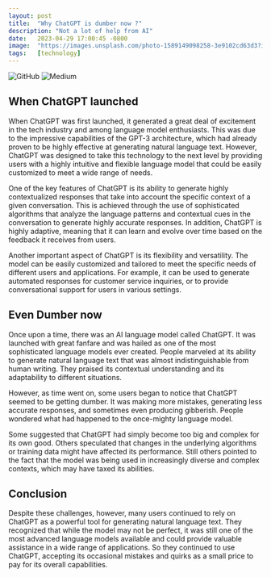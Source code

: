 ```yaml
---
layout: post
title:  "Why ChatGPT is dumber now ?"
description: "Not a lot of help from AI"
date:   2023-04-29 17:00:45 -0800
image:  "https://images.unsplash.com/photo-1589149098258-3e9102cd63d3?ixlib=rb-4.0.3&ixid=MnwxMjA3fDB8MHxzZWFyY2h8MTJ8fGFydGlmaWNpYWwlMjBpbnRlbGxpZ2VuY2V8ZW58MHwwfDB8fA%3D%3D&auto=format&fit=crop&w=500&q=60"
tags:   [technology]
---
```

![GitHub](https://img.shields.io/badge/github-%23121011.svg?style=for-the-badge&logo=github&logoColor=white)
![Medium](https://img.shields.io/badge/Medium-12100E?style=for-the-badge&logo=medium&logoColor=white)

## When ChatGPT launched

When ChatGPT was first launched, it generated a great deal of excitement in the tech industry and among language model enthusiasts. This was due to the impressive capabilities of the GPT-3 architecture, which had already proven to be highly effective at generating natural language text. However, ChatGPT was designed to take this technology to the next level by providing users with a highly intuitive and flexible language model that could be easily customized to meet a wide range of needs.

One of the key features of ChatGPT is its ability to generate highly contextualized responses that take into account the specific context of a given conversation. This is achieved through the use of sophisticated algorithms that analyze the language patterns and contextual cues in the conversation to generate highly accurate responses. In addition, ChatGPT is highly adaptive, meaning that it can learn and evolve over time based on the feedback it receives from users.

Another important aspect of ChatGPT is its flexibility and versatility. The model can be easily customized and tailored to meet the specific needs of different users and applications. For example, it can be used to generate automated responses for customer service inquiries, or to provide conversational support for users in various settings.


## Even Dumber now 

Once upon a time, there was an AI language model called ChatGPT. It was launched with great fanfare and was hailed as one of the most sophisticated language models ever created. People marveled at its ability to generate natural language text that was almost indistinguishable from human writing. They praised its contextual understanding and its adaptability to different situations.

However, as time went on, some users began to notice that ChatGPT seemed to be getting dumber. It was making more mistakes, generating less accurate responses, and sometimes even producing gibberish. People wondered what had happened to the once-mighty language model.

Some suggested that ChatGPT had simply become too big and complex for its own good. Others speculated that changes in the underlying algorithms or training data might have affected its performance. Still others pointed to the fact that the model was being used in increasingly diverse and complex contexts, which may have taxed its abilities.

## Conclusion
Despite these challenges, however, many users continued to rely on ChatGPT as a powerful tool for generating natural language text. They recognized that while the model may not be perfect, it was still one of the most advanced language models available and could provide valuable assistance in a wide range of applications. So they continued to use ChatGPT, accepting its occasional mistakes and quirks as a small price to pay for its overall capabilities.